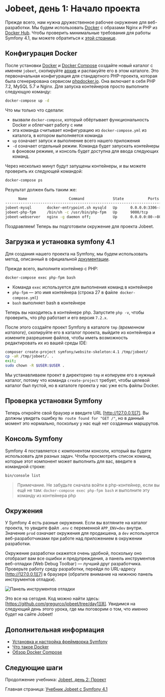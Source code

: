 # Jobeet, день 1: Начало проекта

Прежде всего, нам нужна дружественное рабочее окружение для веб-разработки. Мы будем использовать [Docker][1] с образами Nginx и PHP из [Docker Hub][2].
Чтобы проверить минимальные требования для работы Symfony 4.1, вы можете обратиться к [этой странице][3].

## Конфигурация Docker

После установки [Docker][4] и [Docker Compose][5] создайте новый каталог с именем `jobeet`, скопируйте [архив](../files/archives/jobeet.zip) и распакуйте его в этом каталоге.
Это первоначальная конфигурация для стандартного PHP-проекта, которая была сгенерирована сервисом [phpdocker.io][9].
Она включает в себя PHP 7.2, MySQL 5.7 и Nginx. Для запуска контейнеров просто выполните следующую команду:

```bash
docker-compose up -d
```

Что мы только что сделали:

* вызвали `docker-compose`, который обёртывает функциональность Docker и облегчает работу с ним
* эта команда считывает конфигурацию из `docker-compose.yml` из каталога, в котором выполняется команда
* `up` означает запуск и выполнение всего нашего приложения
* `-d` означает отдельный режим. Команда будет запускать контейнеры в фоновом режиме, и консоль будет доступна для ввода следующих команд.

Через несколько минут будут запущены контейнеры, и вы можете проверить их следующей командой:

```bash
docker-compose ps
```

Результат должен быть таким же:

```bash
      Name                   Command             State           Ports          
-------------------------------------------------------------------------------
jobeet-mysql       docker-entrypoint.sh mysqld   Up      0.0.0.0:3306->3306/tcp 
jobeet-php-fpm     /bin/sh -c /usr/bin/php-fpm   Up      9000/tcp               
jobeet-webserver   nginx -g daemon off;          Up      0.0.0.0:80->80/tcp
```

Поздравляем! Теперь вы подготовили окружение для проекта Jobeet.

## Загрузка и установка symfony 4.1

Для создания нашего проекта на Symfony, мы будем использовать метод, описанный в официальной [документации][6].

Прежде всего, выполните контейнер с PHP:

```bash
docker-compose exec php-fpm bash
```

* Команда `exec` используется для выполнения команд в контейнере
* `php-fpm` — это имя контейнера (строка 27 в файле` docker-compose.yml`)
* `bash` выполняет bash в контейнере

Теперь вы находитесь в контейнере php. Запустите `php -v`, чтобы проверить, что php работает и его версия `7.2.x`.

После этого создайте проект Symfony в каталоге `tmp` _(временном каталоге)_, скопируйте его в каталог проекта, выйдите из контейнера и измените разрешение файлов, чтобы иметь возможность редактировать их из вашей среды IDE:

```bash
composer create-project symfony/website-skeleton:4.1 /tmp/jobeet/
cp -aR /tmp/jobeet/. .
exit;
sudo chown -R $USER:$USER .
```

Мы устанавливаем проект в директорию `tmp` и копируем его в нужный каталог, потому что команда `create-project` требует, чтобы целевой каталог был пустой, но в каталоге проекта у нас уже есть файлы Docker.

## Проверка установки Symfony

Теперь откройте свой браузер и введите URL [http://127.0.0.1][7]. Вы должны увидеть ошибку `No route found for "GET /"`, но в данный момент это нормально, поскольку у нас ещё нет созданных маршрутов.

## Консоль Symfony

Symfony 4 поставляется с компонентом консоли, который вы будете использовать для разных задач. Чтобы просмотреть список команд, которые этот компонент может выполнить для вас, введите в командной строке:

```bash
bin/console list
```

> Примечание. Не забудьте сначала войти в php-контейнер, если вы ещё не там: `docker-compose exec php-fpm bash`
> и выполните эту команду из контейнера php

## Окружения

У Symfony 4 есть разные окружения. Если вы взгляните на каталог проекта, то увидите файл `.env` с переменной `APP_ENV=dev` внутри.
Значение `prod` означает окружения для продакшена, а `dev` используется веб-разработчиками при работе над приложением в окружении разработки.

Окружение разработки окажется очень удобной, поскольку оно отобразит вам все ошибки и предупреждения, а панель инструментов веб-отладки (Web Debug Toolbar ) — лучший друг разработчика.
Проверьте работу среду разработки, перейдя по URL-адресу [http://127.0.0.1][7] в браузере (обратите внимание на нижнюю панель инструментов отладки).

![Панель инструментов отладки](../files/images/screenshot_1.png)

Это все на сегодня. Код можно найти здесь: [https://github.com/gregurco/jobeet/tree/day1][8].
Увидимся на следующий день этого урока, где мы поговорим о том, что именно будет на сайте Jobeet!

## Дополнительная информация

- [Установка и настройка фреймворка Symfony][10]
- [Что такое Docker][11]
- [Обзор Docker Compose][12]

## Следующие шаги

Продолжение учебника: [Jobeet, день 2: Проект](day-2.md)

Главная страница: [Учебник Jobeet с Symfony 4.1](../index.md)

[1]: https://www.docker.com/
[2]: https://hub.docker.com/
[3]: https://symfony.com/doc/4.1/reference/requirements.html
[4]: https://docs.docker.com/install/linux/docker-ce/ubuntu/
[5]: https://docs.docker.com/compose/install/
[6]: https://symfony.com/doc/4.1/setup.html
[7]: http://127.0.0.1
[8]: https://github.com/gregurco/jobeet/tree/day1
[9]: https://phpdocker.io/generator
[10]: https://symfony.com/doc/4.1/setup.html
[11]: https://www.docker.com/what-docker
[12]: https://docs.docker.com/compose/overview/
